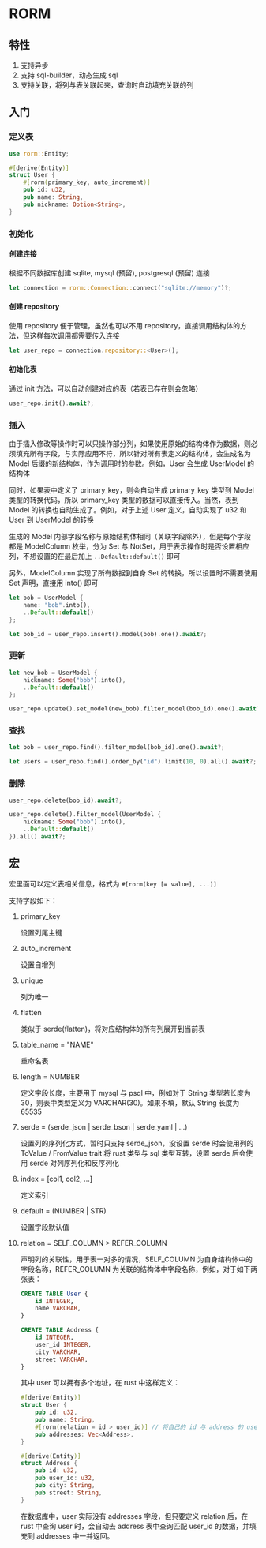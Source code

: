 # RORM

## 特性

1. 支持异步
2. 支持 sql-builder，动态生成 sql
3. 支持关联，将列与表关联起来，查询时自动填充关联的列

## 入门

### 定义表

```rust
use rorm::Entity;

#[derive(Entity)]
struct User {
    #[rorm(primary_key, auto_increment)]
    pub id: u32,
    pub name: String,
    pub nickname: Option<String>,
}
```

### 初始化

#### 创建连接

根据不同数据库创建 sqlite, mysql (预留), postgresql (预留) 连接

```rust
let connection = rorm::Connection::connect("sqlite://memory")?;
```

#### 创建 repository

使用 repository 便于管理，虽然也可以不用 repository，直接调用结构体的方法，但这样每次调用都需要传入连接

```rust
let user_repo = connection.repository::<User>();
```

#### 初始化表

通过 init 方法，可以自动创建对应的表（若表已存在则会忽略）

```rust
user_repo.init().await?;
```

### 插入

由于插入修改等操作时可以只操作部分列，如果使用原始的结构体作为数据，则必须填充所有字段，与实际应用不符，所以针对所有表定义的结构体，会生成名为 Model 后缀的新结构体，作为调用时的参数。例如，User 会生成 UserModel 的结构体

同时，如果表中定义了 primary_key，则会自动生成 primary_key 类型到 Model 类型的转换代码，所以 primary_key 类型的数据可以直接传入。当然，表到 Model 的转换也自动生成了。例如，对于上述 User 定义，自动实现了 u32 和 User 到 UserModel 的转换

生成的 Model 内部字段名称与原始结构体相同（关联字段除外），但是每个字段都是 ModelColumn 枚举，分为 Set 与 NotSet，用于表示操作时是否设置相应列，不想设置的在最后加上 `..Default::default()` 即可

另外，ModelColumn  实现了所有数据到自身 Set 的转换，所以设置时不需要使用 Set 声明，直接用 into() 即可

```rust
let bob = UserModel {
    name: "bob".into(),
    ..Default::default()
};

let bob_id = user_repo.insert().model(bob).one().await?;
```

### 更新

```rust
let new_bob = UserModel {
    nickname: Some("bbb").into(),
    ..Default::default()
};

user_repo.update().set_model(new_bob).filter_model(bob_id).one().await?;
```

### 查找

```rust
let bob = user_repo.find().filter_model(bob_id).one().await?;

let users = user_repo.find().order_by("id").limit(10, 0).all().await?; // limit 10, offset 0
```

### 删除

```rust
user_repo.delete(bob_id).await?;

user_repo.delete().filter_model(UserModel {
    nickname: Some("bbb").into(),
    ..Default::default()
}).all().await?;
```

## 宏

宏里面可以定义表相关信息，格式为 `#[rorm(key [= value], ...)]`

支持字段如下：

1. primary_key

   设置列尾主键

2. auto_increment

   设置自增列

3. unique

   列为唯一

4. flatten

   类似于 serde(flatten)，将对应结构体的所有列展开到当前表

5. table_name = "NAME"

   重命名表

6. length = NUMBER

   定义字段长度，主要用于 mysql 与 psql 中，例如对于 String 类型若长度为 30，则表中类型定义为 VARCHAR(30)。如果不填，默认 String 长度为 65535

7. serde = (serde_json | serde_bson | serde_yaml | ...)

   设置列的序列化方式，暂时只支持 serde_json，没设置 serde 时会使用列的 ToValue / FromValue trait 将 rust 类型与 sql 类型互转，设置 serde 后会使用 serde 对列序列化和反序列化

8. index = [col1, col2, ...]

   定义索引

9. default = (NUMBER | STR)

   设置字段默认值

10. relation = SELF_COLUMN > REFER_COLUMN

    声明列的关联性，用于表一对多的情况，SELF_COLUMN 为自身结构体中的字段名称，REFER_COLUMN 为关联的结构体中字段名称，例如，对于如下两张表：

    ```sql
    CREATE TABLE User {
        id INTEGER,
        name VARCHAR,
    }

    CREATE TABLE Address {
        id INTEGER,
        user_id INTEGER,
        city VARCHAR,
        street VARCHAR,
    }
    ```

    其中 user 可以拥有多个地址，在 rust 中这样定义：

    ```rust
    #[derive(Entity)]
    struct User {
        pub id: u32,
        pub name: String,
        #[rorm(relation = id > user_id)] // 将自己的 id 与 address 的 user_id 关联
        pub addresses: Vec<Address>,
    }

    #[derive(Entity)]
    struct Address {
        pub id: u32,
        pub user_id: u32,
        pub city: String,
        pub street: String,
    }
    ```

    在数据库中，user 实际没有 addresses 字段，但只要定义 relation 后，在 rust 中查询 user 时，会自动去 address 表中查询匹配 user_id 的数据，并填充到 addresses  中一并返回。
